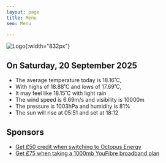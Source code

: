 ```yaml
---
layout: page
title: Menu
seo: Menu

---
```


![Logo](/images/logo.jpg){:width="832px"}

<!-- weather_marker starts -->
## On Saturday, 20 September 2025

- The average temperature today is 18.16˚C,
- With highs of 18.88˚C and lows of 17.69˚C,
- It may feel like 18.15˚C with light rain
- The wind speed is 6.69m/s and visibility is 10000m
- The pressure is 1003hPa and humidity is 81%
- The sun will rise at 05:51 and set at 18:12

<!-- weather_marker ends -->

## Sponsors

- [Get £50 credit when switching to Octopus Energy](https://bit.ly/3oD1nnS)
- [Get £75 when taking a 1000mb YouFibre broadband plan](https://aklam.io/91zWhU?)
